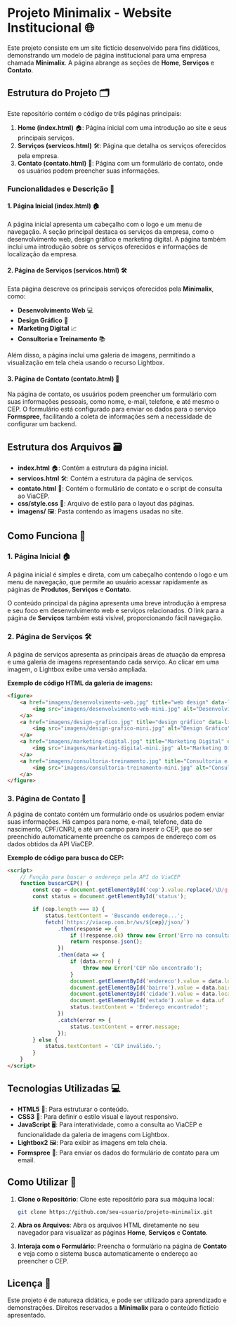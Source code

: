 # Projeto Minimalix - Website Institucional 🌐

Este projeto consiste em um site fictício desenvolvido para fins didáticos, demonstrando um modelo de página institucional para uma empresa chamada **Minimalix**. A página abrange as seções de **Home**, **Serviços** e **Contato**.

## Estrutura do Projeto 🗂️

Este repositório contém o código de três páginas principais:

1. **Home (index.html)** 🏠: Página inicial com uma introdução ao site e seus principais serviços.
2. **Serviços (servicos.html)** 🛠️: Página que detalha os serviços oferecidos pela empresa.
3. **Contato (contato.html)** 📧: Página com um formulário de contato, onde os usuários podem preencher suas informações.

### Funcionalidades e Descrição 📑

#### 1. **Página Inicial (index.html)** 🏠

A página inicial apresenta um cabeçalho com o logo e um menu de navegação. A seção principal destaca os serviços da empresa, como o desenvolvimento web, design gráfico e marketing digital. A página também inclui uma introdução sobre os serviços oferecidos e informações de localização da empresa.

#### 2. **Página de Serviços (servicos.html)** 🛠️

Esta página descreve os principais serviços oferecidos pela **Minimalix**, como:

- **Desenvolvimento Web** 💻
- **Design Gráfico** 🎨
- **Marketing Digital** 📈
- **Consultoria e Treinamento** 📚

Além disso, a página inclui uma galeria de imagens, permitindo a visualização em tela cheia usando o recurso Lightbox.

#### 3. **Página de Contato (contato.html)** 📧

Na página de contato, os usuários podem preencher um formulário com suas informações pessoais, como nome, e-mail, telefone, e até mesmo o CEP. O formulário está configurado para enviar os dados para o serviço **Formspree**, facilitando a coleta de informações sem a necessidade de configurar um backend.

## Estrutura dos Arquivos 🗃️

- **index.html** 🏠: Contém a estrutura da página inicial.
- **servicos.html** 🛠️: Contém a estrutura da página de serviços.
- **contato.html** 📧: Contém o formulário de contato e o script de consulta ao ViaCEP.
- **css/style.css** 🎨: Arquivo de estilo para o layout das páginas.
- **imagens/** 🖼️: Pasta contendo as imagens usadas no site.

## Como Funciona 🔧

### 1. **Página Inicial** 🏠

A página inicial é simples e direta, com um cabeçalho contendo o logo e um menu de navegação, que permite ao usuário acessar rapidamente as páginas de **Produtos**, **Serviços** e **Contato**.

O conteúdo principal da página apresenta uma breve introdução à empresa e seu foco em desenvolvimento web e serviços relacionados. O link para a página de **Serviços** também está visível, proporcionando fácil navegação.

### 2. **Página de Serviços** 🛠️

A página de serviços apresenta as principais áreas de atuação da empresa e uma galeria de imagens representando cada serviço. Ao clicar em uma imagem, o Lightbox exibe uma versão ampliada.

**Exemplo de código HTML da galeria de imagens:**
```html
<figure>
    <a href="imagens/desenvolvimento-web.jpg" title="web design" data-lightbox="galeria" data-title="Desenvolvimento Web">
        <img src="imagens/desenvolvimento-web-mini.jpg" alt="Desenvolvimento Web">
    </a>
    <a href="imagens/design-grafico.jpg" title="design gráfico" data-lightbox="galeria" data-title="Design Gráfico">
        <img src="imagens/design-grafico-mini.jpg" alt="Design Gráfico">
    </a>
    <a href="imagens/marketing-digital.jpg" title="Marketing Digital" data-lightbox="galeria" data-title="Marketing Digital">
        <img src="imagens/marketing-digital-mini.jpg" alt="Marketing Digital">
    </a>
    <a href="imagens/consultoria-treinamento.jpg" title="Consultoria e Treinamento" data-lightbox="galeria" data-title="Consultoria e Treinamento">
        <img src="imagens/consultoria-treinamento-mini.jpg" alt="Consultoria e Treinamento">
    </a>
</figure>
```

### 3. **Página de Contato** 📧

A página de contato contém um formulário onde os usuários podem enviar suas informações. Há campos para nome, e-mail, telefone, data de nascimento, CPF/CNPJ, e até um campo para inserir o CEP, que ao ser preenchido automaticamente preenche os campos de endereço com os dados obtidos da API ViaCEP.

**Exemplo de código para busca do CEP:**
```html
<script>
    // Função para buscar o endereço pela API do ViaCEP
    function buscarCEP() {
        const cep = document.getElementById('cep').value.replace(/\D/g, ''); // Remove caracteres não numéricos
        const status = document.getElementById('status');

        if (cep.length === 8) {
            status.textContent = 'Buscando endereço...';
            fetch(`https://viacep.com.br/ws/${cep}/json/`)
                .then(response => {
                    if (!response.ok) throw new Error('Erro na consulta do CEP');
                    return response.json();
                })
                .then(data => {
                    if (data.erro) {
                        throw new Error('CEP não encontrado');
                    }
                    document.getElementById('endereco').value = data.logradouro || '';
                    document.getElementById('bairro').value = data.bairro || '';
                    document.getElementById('cidade').value = data.localidade || '';
                    document.getElementById('estado').value = data.uf || '';
                    status.textContent = 'Endereço encontrado!';
                })
                .catch(error => {
                    status.textContent = error.message;
                });
        } else {
            status.textContent = 'CEP inválido.';
        }
    }
</script>
```

## Tecnologias Utilizadas 💻

- **HTML5** 📑: Para estruturar o conteúdo.
- **CSS3** 🎨: Para definir o estilo visual e layout responsivo.
- **JavaScript** 🖥️: Para interatividade, como a consulta ao ViaCEP e funcionalidade da galeria de imagens com Lightbox.
- **Lightbox2** 🖼️: Para exibir as imagens em tela cheia.
- **Formspree** 📧: Para enviar os dados do formulário de contato para um email.

## Como Utilizar 🚀

1. **Clone o Repositório**:
   Clone este repositório para sua máquina local:
   ```bash
   git clone https://github.com/seu-usuario/projeto-minimalix.git
   ```

2. **Abra os Arquivos**:
   Abra os arquivos HTML diretamente no seu navegador para visualizar as páginas **Home**, **Serviços** e **Contato**.

3. **Interaja com o Formulário**:
   Preencha o formulário na página de **Contato** e veja como o sistema busca automaticamente o endereço ao preencher o CEP.

## Licença 📜

Este projeto é de natureza didática, e pode ser utilizado para aprendizado e demonstrações. Direitos reservados a **Minimalix** para o conteúdo fictício apresentado.
